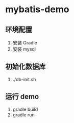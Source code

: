 # mybatis-demo

## 环境配置
1. 安装 Gradle
2. 安装 mysql

## 初始化数据库
1. ./db-init.sh

## 运行 demo
1. gradle build 
2. gradle run

